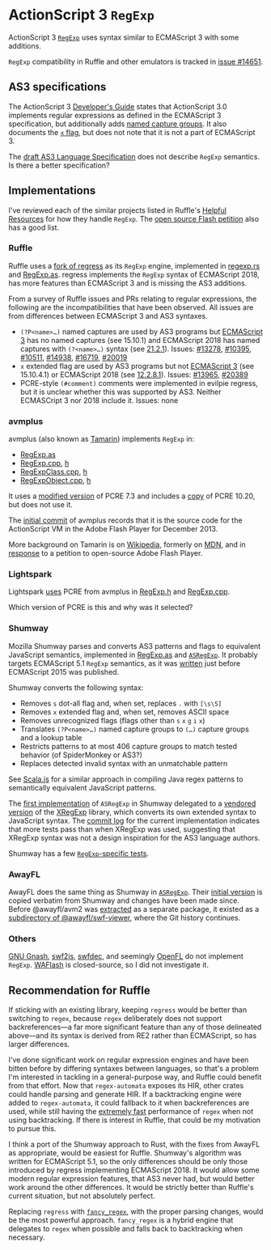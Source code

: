 # ActionScript 3 `RegExp`

ActionScript 3 [`RegExp`](https://help.adobe.com/en_US/FlashPlatform/reference/actionscript/3/RegExp.html)
uses syntax similar to ECMAScript 3 with some additions.

`RegExp` compatibility in Ruffle and other emulators is tracked in [issue #14651](https://github.com/ruffle-rs/ruffle/issues/14651).

## AS3 specifications

The ActionScript 3 [Developer's Guide](https://help.adobe.com/en_US/as3/dev/WS5b3ccc516d4fbf351e63e3d118a9b90204-7ea9.html)
states that ActionScript 3.0 implements regular expressions as defined in the
ECMAScript 3 specification, but additionally adds [named capture groups](https://help.adobe.com/en_US/as3/dev/WS5b3ccc516d4fbf351e63e3d118a9b90204-7e9a.html#WS5b3ccc516d4fbf351e63e3d118a9b90204-7e9a__WS5b3ccc516d4fbf351e63e3d118a9b90204-7e80).
It also documents the [`x` flag](https://help.adobe.com/en_US/as3/dev/WS5b3ccc516d4fbf351e63e3d118a9b90204-7ea7.html),
but does not note that it is not a part of ECMAScript 3.

The [draft AS3 Language Specification](https://archives.ecma-international.org/2005/misc/as3lang.pdf)
does not describe `RegExp` semantics. Is there a better specification?

## Implementations

I've reviewed each of the similar projects listed in Ruffle's [Helpful Resources](https://github.com/ruffle-rs/ruffle/wiki/Helpful-Resources#similar-projects)
for how they handle `RegExp`. The [open source Flash petition](https://github.com/open-source-flash/open-source-flash)
also has a good list.

### Ruffle

Ruffle uses a [fork of regress](../libs/regress.md#evilpie-regress) as its
`RegExp` engine, implemented in [regexp.rs](https://github.com/ruffle-rs/ruffle/blob/master/core/src/avm2/regexp.rs)
and [RegExp.as](https://github.com/ruffle-rs/ruffle/blob/master/core/src/avm2/globals/RegExp.as).
regress implements the `RegExp` syntax of ECMAScript 2018, has more features
than ECMAScript 3 and is missing the AS3 additions.

From a survey of Ruffle issues and PRs relating to regular expressions, the
following are the incompatibilities that have been observed. All issues are from
differences between ECMAScript 3 and AS3 syntaxes.

- `(?P<name>…)` named captures are used by AS3 programs
  but [ECMAScript 3] has no named captures (see 15.10.1) and ECMAScript 2018 has
  named captures with `(?<name>…)` syntax (see [21.2.1](https://262.ecma-international.org/9.0/#prod-GroupSpecifier)).
  Issues:
  [#13278](https://github.com/ruffle-rs/ruffle/issues/13278),
  [#10395](https://github.com/ruffle-rs/ruffle/issues/10395),
  [#10511](https://github.com/ruffle-rs/ruffle/issues/10511),
  [#14938](https://github.com/ruffle-rs/ruffle/issues/14938),
  [#16719](https://github.com/ruffle-rs/ruffle/issues/16719),
  [#20019](https://github.com/ruffle-rs/ruffle/issues/20019)
- `x` extended flag are used by AS3 programs
  but not [ECMAScript 3] (see 15.10.4.1) or ECMAScript 2018 (see [12.2.8.1](https://262.ecma-international.org/9.0/#sec-primary-expression-regular-expression-literals-static-semantics-early-errors)).
  Issues:
  [#13965](https://github.com/ruffle-rs/ruffle/issues/13965),
  [#20389](https://github.com/ruffle-rs/ruffle/issues/20389)
- PCRE-style `(#comment)` comments were implemented in evilpie regress, but it
  is unclear whether this was supported by AS3. Neither ECMASCript 3 nor 2018
  include it.
  Issues: none

[ECMAScript 3]: https://ecma-international.org/wp-content/uploads/ECMA-262_3rd_edition_december_1999.pdf

### avmplus

avmplus (also known as [Tamarin](https://en.wikipedia.org/wiki/Tamarin_(software)))
implements `RegExp` in:

- [RegExp.as](https://github.com/adobe/avmplus/blob/master/core/RegExp.as)
- [RegExp.cpp](https://github.com/adobe/avmplus/blob/master/core/RegExp.cpp),
  [h](https://github.com/adobe/avmplus/blob/master/core/RegExp.h)
- [RegExpClass.cpp](https://github.com/adobe/avmplus/blob/master/core/RegExpClass.cpp),
  [h](https://github.com/adobe/avmplus/blob/master/core/RegExpClass.h)
- [RegExpObject.cpp](https://github.com/adobe/avmplus/blob/master/core/RegExpObject.cpp),
  [h](https://github.com/adobe/avmplus/blob/master/core/RegExpObject.h)

It uses a [modified version](https://github.com/adobe/avmplus/tree/master/pcre)
of PCRE 7.3 and includes a [copy](https://github.com/adobe/avmplus/tree/master/pcre2)
of PCRE 10.20, but does not use it.

The [initial commit](https://github.com/adobe/avmplus/commit/65a05927767f3735db37823eebf7d743531f5d37)
of avmplus records that it is the source code for the ActionScript VM in the
Adobe Flash Player for December 2013.

More background on Tamarin is on [Wikipedia](https://en.wikipedia.org/wiki/Tamarin_(software)),
formerly on [MDN](https://web.archive.org/web/20161003214723/https://developer.mozilla.org/en-US/docs/Archive/Mozilla/Tamarin),
and in [response](https://github.com/open-source-flash/open-source-flash/issues/54)
to a petition to open-source Adobe Flash Player.

### Lightspark

Lightspark [uses](https://github.com/lightspark/lightspark/issues/224) PCRE from
avmplus in [RegExp.h] and [RegExp.cpp].

Which version of PCRE is this and why was it selected?

[RegExp.h]: https://github.com/lightspark/lightspark/blob/master/src/scripting/toplevel/RegExp.h
[RegExp.cpp]: https://github.com/lightspark/lightspark/blob/master/src/scripting/toplevel/RegExp.cpp

### Shumway

Mozilla Shumway parses and converts AS3 patterns and flags to equivalent
JavaScript semantics, implemented in [RegExp.as] and [`ASRegExp`]. It probably
targets ECMAScript 5.1 `RegExp` semantics, as it was [written](https://github.com/mozilla/shumway/blob/2bbdb5ce0db7796bfd832dc26c6ec25737eb15d7/src/avm2/nat.ts#L1659-L1926)
just before ECMAScript 2015 was published.

Shumway converts the following syntax:
- Removes `s` dot-all flag and, when set, replaces `.` with `[\s\S]`
- Removes `x` extended flag and, when set, removes ASCII space ` `
- Removes unrecognized flags (flags other than `s` `x` `g` `i` `x`)
- Translates `(?P<name>…)` named capture groups to `(…)` capture groups and a
  lookup table
- Restricts patterns to at most 406 capture groups to match tested behavior
  (of SpiderMonkey or AS3?)
- Replaces detected invalid syntax with an unmatchable pattern

See [Scala.js](java.md#scalajs) for a similar approach in compiling Java regex
patterns to semantically equivalent JavaScript patterns.

The [first implementation](https://github.com/mozilla/shumway/blob/84cafb5801e83ee12e8b3889b25a352d05befa1d/src/avm2/native.ts#L1668-L1814)
of `ASRegExp` in Shumway delegated to a [vendored version](https://github.com/mozilla/shumway/blob/84cafb5801e83ee12e8b3889b25a352d05befa1d/src/avm2/xregexp.ts)
of the [XRegExp](../libs/xregexp.md) library, which converts its own extended
syntax to JavaScript syntax. The [commit log](https://github.com/mozilla/shumway/commit/2bbdb5ce0db7796bfd832dc26c6ec25737eb15d7)
for the current implementation indicates that more tests pass than when XRegExp
was used, suggesting that XRegExp syntax was not a design inspiration for the
AS3 language authors.

Shumway has a few [`RegExp`-specific tests](https://github.com/mozilla/shumway/tree/master/test/avm2/acceptance/as3/RegExp).

[RegExp.as]: https://github.com/mozilla/shumway/blob/master/src/libs/builtin/RegExp.as
[`ASRegExp`]: https://github.com/mozilla/shumway/blob/master/src/avm2/nat.ts#L1800-L2075

### AwayFL

AwayFL does the same thing as Shumway in [`ASRegExp`](https://github.com/awayfl/avm2/blob/dev/lib/nat/ASRegExp.ts).
Their [initial version](https://github.com/awayfl/swf-loader/blob/b4579d10decc98d0d5a177ead132d2bcc15244df/lib/factories/avm2/nat.ts#L1800-L2075)
is copied verbatim from Shumway and changes have been made since. Before
@awayfl/avm2 was [extracted](https://github.com/awayfl/avm2/commit/d8217f69da85104840f229cb2994f81f1576993a)
as a separate package, it existed as a [subdirectory of @awayfl/swf-viewer](https://github.com/awayfl/swf-loader/tree/v0.3.134/lib/factories/avm2),
where the Git history continues.

### Others

[GNU Gnash](https://www.gnu.org/software/gnash/), [swf2js](https://github.com/swf2js/swf2js),
[swfdec](https://github.com/mltframework/swfdec), and seemingly [OpenFL](https://github.com/openfl/openfl)
do not implement `RegExp`. [WAFlash](https://vidkidz.github.io/) is
closed-source, so I did not investigate it.

## Recommendation for Ruffle

If sticking with an existing library, keeping `regress` would be better than
switching to `regex`, because `regex` deliberately does not support
backreferences—a far more significant feature than any of those delineated
above—and its syntax is derived from RE2 rather than ECMAScript, so has larger
differences.

I've done significant work on regular expression engines and have been bitten
before by differing syntaxes between languages, so that's a problem I'm
interested in tackling in a general-purpose way, and Ruffle could benefit from
that effort. Now that `regex-automata` exposes its HIR, other crates could
handle parsing and generate HIR. If a backtracking engine were added to
`regex-automata`, it could fallback to it when backreferences are used, while
still having the [extremely fast](https://github.com/BurntSushi/rebar)
performance of `regex` when not using backtracking. If there is interest in
Ruffle, that could be my motivation to pursue this.

I think a port of the Shumway approach to Rust, with the fixes from AwayFL as
appropriate, would be easiest for Ruffle. Shumway's algorithm was written for
ECMAScript 5.1, so the only differences should be only those introduced by
regress implementing ECMAScript 2018. It would allow some modern regular
expression features, that AS3 never had, but would better work around the other
differences. It would be strictly better than Ruffle's current situation, but
not absolutely perfect.

Replacing `regress` with [`fancy_regex`](https://github.com/fancy-regex/fancy-regex),
with the proper parsing changes, would be the most powerful approach.
`fancy_regex` is a hybrid engine that delegates to `regex` when possible and
falls back to backtracking when necessary.
